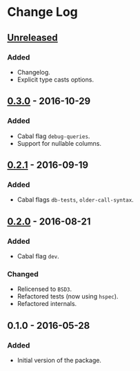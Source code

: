 # Change Log

## [Unreleased]
### Added
- Changelog.
- Explicit type casts options.

## [0.3.0] - 2016-10-29
### Added
- Cabal flag `debug-queries`.
- Support for nullable columns.

## [0.2.1] - 2016-09-19
### Added
- Cabal flags `db-tests`, `older-call-syntax`.

## [0.2.0] - 2016-08-21
### Added
- Cabal flag `dev`.
### Changed
- Relicensed to `BSD3`.
- Refactored tests (now using `hspec`).
- Refactored internals.

## 0.1.0 - 2016-05-28
### Added
- Initial version of the package.

[Unreleased]: ../../compare/v0.3.0...HEAD
[0.3.0]: ../../compare/v0.2.1...v0.3.0
[0.2.1]: ../../compare/v0.2.0...v0.2.1
[0.2.0]: ../../compare/v0.1.0...v0.2.0

